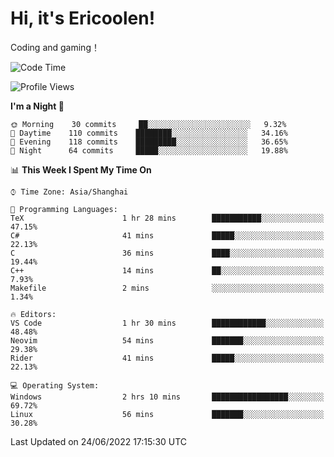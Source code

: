 # Hi, it's Ericoolen!
Coding and gaming！

<!--START_SECTION:waka-->
![Code Time](http://img.shields.io/badge/Code%20Time-319%20hrs%2048%20mins-blue)

![Profile Views](http://img.shields.io/badge/Profile%20Views-0-blue)

**I'm a Night 🦉** 

```text
🌞 Morning    30 commits     ██░░░░░░░░░░░░░░░░░░░░░░░   9.32% 
🌆 Daytime    110 commits    ████████░░░░░░░░░░░░░░░░░   34.16% 
🌃 Evening    118 commits    █████████░░░░░░░░░░░░░░░░   36.65% 
🌙 Night      64 commits     █████░░░░░░░░░░░░░░░░░░░░   19.88%

```


📊 **This Week I Spent My Time On** 

```text
⌚︎ Time Zone: Asia/Shanghai

💬 Programming Languages: 
TeX                      1 hr 28 mins        ███████████░░░░░░░░░░░░░░   47.15% 
C#                       41 mins             █████░░░░░░░░░░░░░░░░░░░░   22.13% 
C                        36 mins             ████░░░░░░░░░░░░░░░░░░░░░   19.44% 
C++                      14 mins             ██░░░░░░░░░░░░░░░░░░░░░░░   7.93% 
Makefile                 2 mins              ░░░░░░░░░░░░░░░░░░░░░░░░░   1.34%

🔥 Editors: 
VS Code                  1 hr 30 mins        ████████████░░░░░░░░░░░░░   48.48% 
Neovim                   54 mins             ███████░░░░░░░░░░░░░░░░░░   29.38% 
Rider                    41 mins             █████░░░░░░░░░░░░░░░░░░░░   22.13%

💻 Operating System: 
Windows                  2 hrs 10 mins       █████████████████░░░░░░░░   69.72% 
Linux                    56 mins             ███████░░░░░░░░░░░░░░░░░░   30.28%

```


 Last Updated on 24/06/2022 17:15:30 UTC
<!--END_SECTION:waka-->

